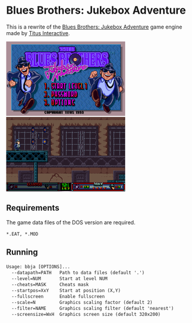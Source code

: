 
# Blues Brothers: Jukebox Adventure

This is a rewrite of the [Blues Brothers: Jukebox Adventure](https://www.mobygames.com/game/blues-brothers-jukebox-adventure) game engine made by [Titus Interactive](https://www.mobygames.com/company/titus-interactive-sa).

![Screenshot1](bbja1.png) ![Screenshot2](bbja2.png)


## Requirements

The game data files of the DOS version are required.

```
*.EAT, *.MOD
```


## Running

```
Usage: bbja [OPTIONS]...
  --datapath=PATH   Path to data files (default '.')
  --level=NUM       Start at level NUM
  --cheats=MASK     Cheats mask
  --startpos=XxY    Start at position (X,Y)
  --fullscreen      Enable fullscreen
  --scale=N         Graphics scaling factor (default 2)
  --filter=NAME     Graphics scaling filter (default 'nearest')
  --screensize=WxH  Graphics screen size (default 320x200)
```
